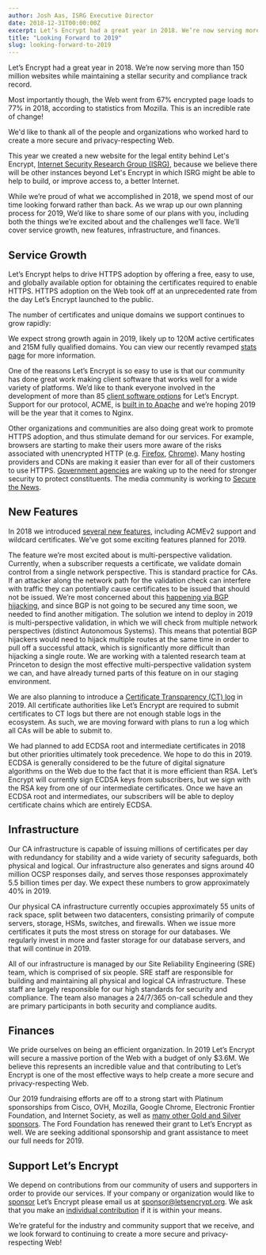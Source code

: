 ```yaml
---
author: Josh Aas, ISRG Executive Director
date: 2018-12-31T00:00:00Z
excerpt: Let’s Encrypt had a great year in 2018. We’re now serving more than 150 million websites while maintaining a stellar security and compliance track record.
title: "Looking Forward to 2019"
slug: looking-forward-to-2019
---
```


Let’s Encrypt had a great year in 2018. We’re now serving more than 150 million websites while maintaining a stellar security and compliance track record.

Most importantly though, the Web went from 67% encrypted page loads to 77% in 2018, according to statistics from Mozilla. This is an incredible rate of change!

We'd like to thank all of the people and organizations who worked hard to create a more secure and privacy-respecting Web.

This year we created a new website for the legal entity behind Let's Encrypt, [Internet Security Research Group (ISRG)](https://www.abetterinternet.org/), because we believe there will be other instances beyond Let's Encrypt in which ISRG might be able to help to build, or improve access to, a better Internet. 

While we’re proud of what we accomplished in 2018, we spend most of our time looking forward rather than back. As we wrap up our own planning process for 2019, We’d like to share some of our plans with you, including both the things we’re excited about and the challenges we’ll face. We’ll cover service growth, new features, infrastructure, and finances.

## Service Growth

Let’s Encrypt helps to drive HTTPS adoption by offering a free, easy to use, and globally available option for obtaining the certificates required to enable HTTPS. HTTPS adoption on the Web took off at an unprecedented rate from the day Let’s Encrypt launched to the public.

The number of certificates and unique domains we support continues to grow rapidly:

<div class="figure">
  <div id="activeUsage" title="Let's Encrypt Growth" class="statsgraph"></div>
</div>

<script src="/js/stats.js" async></script>
<script src="/js/plotly-min.js" async></script>

We expect strong growth again in 2019, likely up to 120M active certificates and 215M fully qualified domains. You can view our recently revamped [stats page](https://letsencrypt.org/stats/) for more information.

One of the reasons Let’s Encrypt is so easy to use is that our community has done great work making client software that works well for a wide variety of platforms. We’d like to thank everyone involved in the development of more than 85 [client software options](https://letsencrypt.org/docs/client-options/) for Let’s Encrypt. Support for our protocol, ACME, is [built in to Apache](https://letsencrypt.org/2017/10/17/acme-support-in-apache-httpd.html) and we’re hoping 2019 will be the year that it comes to Nginx.

Other organizations and communities are also doing great work to promote HTTPS adoption, and thus stimulate demand for our services. For example, browsers are starting to make their users more aware of the risks associated with unencrypted HTTP (e.g. [Firefox](https://blog.mozilla.org/security/2018/01/15/secure-contexts-everywhere/), [Chrome](https://www.blog.google/products/chrome/milestone-chrome-security-marking-http-not-secure/)). Many hosting providers and CDNs are making it easier than ever for all of their customers to use HTTPS. [Government agencies](https://https.cio.gov/) are waking up to the need for stronger security to protect constituents. The media community is working to [Secure the News](https://securethe.news/).

## New Features

In 2018 we introduced [several new features](https://letsencrypt.org/upcoming-features/), including ACMEv2 support and wildcard certificates. We’ve got some exciting features planned for 2019.

The feature we’re most excited about is multi-perspective validation. Currently, when a subscriber requests a certificate, we validate domain control from a single network perspective. This is standard practice for CAs. If an attacker along the network path for the validation check can interfere with traffic they can potentially cause certificates to be issued that should not be issued. We’re most concerned about this [happening via BGP hijacking](https://www.princeton.edu/~pmittal/publications/bgp-tls-usenix18.pdf), and since BGP is not going to be secured any time soon, we needed to find another mitigation. The solution we intend to deploy in 2019 is multi-perspective validation, in which we will check from multiple network perspectives (distinct Autonomous Systems). This means that potential BGP hijackers would need to hijack multiple routes at the same time in order to pull off a successful attack, which is significantly more difficult than hijacking a single route. We are working with a talented research team at Princeton to design the most effective multi-perspective validation system we can, and have already turned parts of this feature on in our staging environment.

We are also planning to introduce a [Certificate Transparency (CT) log](https://www.certificate-transparency.org/) in 2019. All certificate authorities like Let’s Encrypt are required to submit certificates to CT logs but there are not enough stable logs in the ecosystem. As such, we are moving forward with plans to run a log which all CAs will be able to submit to.

We had planned to add ECDSA root and intermediate certificates in 2018 but other priorities ultimately took precedence. We hope to do this in 2019. ECDSA is generally considered to be the future of digital signature algorithms on the Web due to the fact that it is more efficient than RSA. Let’s Encrypt will currently sign ECDSA keys from subscribers, but we sign with the RSA key from one of our intermediate certificates. Once we have an ECDSA root and intermediates, our subscribers will be able to deploy certificate chains which are entirely ECDSA.

## Infrastructure

Our CA infrastructure is capable of issuing millions of certificates per day with redundancy for stability and a wide variety of security safeguards, both physical and logical. Our infrastructure also generates and signs around 40 million OCSP responses daily, and serves those responses approximately 5.5 billion times per day. We expect these numbers to grow approximately 40% in 2019.

Our physical CA infrastructure currently occupies approximately 55 units of rack space, split between two datacenters, consisting primarily of compute servers, storage, HSMs, switches, and firewalls. When we issue more certificates it puts the most stress on storage for our databases. We regularly invest in more and faster storage for our database servers, and that will continue in 2019.

All of our infrastructure is managed by our Site Reliability Engineering (SRE) team, which is comprised of six people. SRE staff are responsible for building and maintaining all physical and logical CA infrastructure. These staff are largely responsible for our high standards for security and compliance. The team also manages a 24/7/365 on-call schedule and they are primary participants in both security and compliance audits.

## Finances

We pride ourselves on being an efficient organization. In 2019 Let’s Encrypt will secure a massive portion of the Web with a budget of only $3.6M. We believe this represents an incredible value and that contributing to Let’s Encrypt is one of the most effective ways to help create a more secure and privacy-respecting Web.

Our 2019 fundraising efforts are off to a strong start with Platinum sponsorships from Cisco, OVH, Mozilla, Google Chrome, Electronic Frontier Foundation, and Internet Society, as well as [many other Gold and Silver sponsors](https://letsencrypt.org/sponsors/). The Ford Foundation has renewed their grant to Let’s Encrypt as well. We are seeking additional sponsorship and grant assistance to meet our full needs for 2019.

## Support Let’s Encrypt

We depend on contributions from our community of users and supporters in order to provide our services. If your company or organization would like to [sponsor](https://letsencrypt.org/become-a-sponsor/) Let’s Encrypt please email us at [sponsor@letsencrypt.org](mailto:sponsor@letsencrypt.org). We ask that you make an [individual contribution](https://letsencrypt.org/donate/) if it is within your means.

We’re grateful for the industry and community support that we receive, and we look forward to continuing to create a more secure and privacy-respecting Web!
